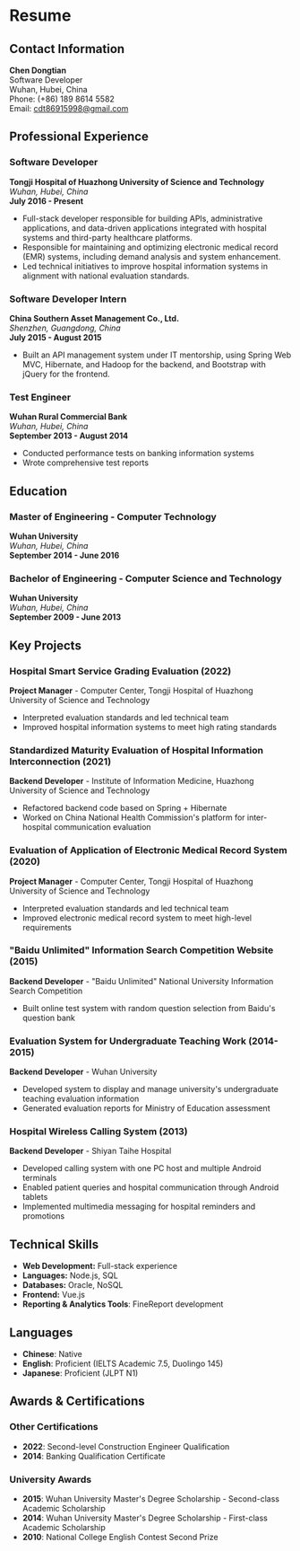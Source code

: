 # Resume

## Contact Information

**Chen Dongtian**  
Software Developer  
Wuhan, Hubei, China  
Phone: (+86) 189 8614 5582  
Email: cdt86915998@gmail.com

## Professional Experience

### Software Developer
**Tongji Hospital of Huazhong University of Science and Technology**  
*Wuhan, Hubei, China*  
**July 2016 - Present**


- Full-stack developer responsible for building APIs, administrative applications, and data-driven applications integrated with hospital systems and third-party healthcare platforms.
- Responsible for maintaining and optimizing electronic medical record (EMR) systems, including demand analysis and system enhancement.
- Led technical initiatives to improve hospital information systems in alignment with national evaluation standards.

### Software Developer Intern
**China Southern Asset Management Co., Ltd.**  
*Shenzhen, Guangdong, China*  
**July 2015 - August 2015**

- Built an API management system under IT mentorship, using Spring Web MVC, Hibernate, and Hadoop for the backend, and Bootstrap with jQuery for the frontend.

### Test Engineer
**Wuhan Rural Commercial Bank**  
*Wuhan, Hubei, China*  
**September 2013 - August 2014**

- Conducted performance tests on banking information systems
- Wrote comprehensive test reports

## Education

### Master of Engineering - Computer Technology
**Wuhan University**  
*Wuhan, Hubei, China*  
**September 2014 - June 2016**

### Bachelor of Engineering - Computer Science and Technology
**Wuhan University**  
*Wuhan, Hubei, China*  
**September 2009 - June 2013**

## Key Projects

### Hospital Smart Service Grading Evaluation (2022)
**Project Manager** - Computer Center, Tongji Hospital of Huazhong University of Science and Technology
- Interpreted evaluation standards and led technical team
- Improved hospital information systems to meet high rating standards

### Standardized Maturity Evaluation of Hospital Information Interconnection (2021)
**Backend Developer** - Institute of Information Medicine, Huazhong University of Science and Technology
- Refactored backend code based on Spring + Hibernate
- Worked on China National Health Commission's platform for inter-hospital communication evaluation

### Evaluation of Application of Electronic Medical Record System (2020)
**Project Manager** - Computer Center, Tongji Hospital of Huazhong University of Science and Technology
- Interpreted evaluation standards and led technical team
- Improved electronic medical record system to meet high-level requirements

### "Baidu Unlimited" Information Search Competition Website (2015)
**Backend Developer** - "Baidu Unlimited" National University Information Search Competition
- Built online test system with random question selection from Baidu's question bank

### Evaluation System for Undergraduate Teaching Work (2014-2015)
**Backend Developer** - Wuhan University
- Developed system to display and manage university's undergraduate teaching evaluation information
- Generated evaluation reports for Ministry of Education assessment

### Hospital Wireless Calling System (2013)
**Backend Developer** - Shiyan Taihe Hospital
- Developed calling system with one PC host and multiple Android terminals
- Enabled patient queries and hospital communication through Android tablets
- Implemented multimedia messaging for hospital reminders and promotions

## Technical Skills

- **Web Development:** Full-stack experience
- **Languages:** Node.js, SQL
- **Databases:** Oracle, NoSQL
- **Frontend:** Vue.js
- **Reporting & Analytics Tools**: FineReport development

## Languages

- **Chinese**: Native
- **English**: Proficient (IELTS Academic 7.5, Duolingo 145)
- **Japanese**: Proficient (JLPT N1)

## Awards & Certifications

### Other Certifications
- **2022**: Second-level Construction Engineer Qualification
- **2014**: Banking Qualification Certificate

### University Awards
- **2015**: Wuhan University Master's Degree Scholarship - Second-class Academic Scholarship
- **2014**: Wuhan University Master's Degree Scholarship - First-class Academic Scholarship
- **2010**: National College English Contest Second Prize